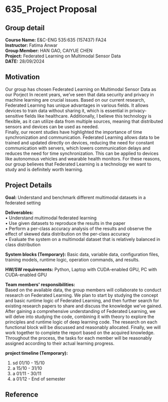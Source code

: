 # 635_Project Proposal 
## Group detail
__Course Name:__ E&C-ENG 535:635 (157437) FA24  
__Instructor:__ Fatima Anwar  
__Group Member:__ HAN GAO, CAIYUE CHEN  
__Project:__ Federated Learning on Multimodal Sensor Data  
__DATE:__ 28/09/2024  

## Motivation
Our group has chosen Federated Learning on Multimodal Sensor Data as our Porject In recent years, we’ve seen that data security and privacy in machine learning are crucial issues. Based on our current research, Federated Learning has unique advantages in various fields. It allows devices to train data without sharing it, which is essential in privacy-sensitive fields like healthcare. Additionally, I believe this technology is flexible, as it can utilize data from multiple sources, meaning that distributed sensors and devices can be used as needed.  
Finally, our recent studies have highlighted the importance of time synchronization and communication. Federated Learning allows data to be trained and updated directly on devices, reducing the need for constant communication with servers, which lowers communication delays and reduces the need for time synchronization. This can be applied to devices like autonomous vehicles and wearable health monitors. For these reasons, our group believes that Federated Learning is a technology we want to study and is definitely worth learning.

## Project Details  
__Goal:__ Understand and benchmark different multimodal datasets in a federated setting

__Deliverables:__  
• Understand multimodal federated learning  
• Use given datasets to reproduce the results in the paper  
• Perform a per-class accuracy analysis of the results and observe the effect of skewed data distribution on the per-class accuracy  
• Evaluate the system on a multimodal dataset that is relatively balanced in class distribution  

__System blocks (Temporary):__
Basic data, variable data, configuration files, training models, runtime logic, operation commands, and results.  

__HW/SW requirements:__
Python, Laptop with CUDA-enabled GPU, PC with CUDA-enabled GPU  

__Team members' responsibilities:__  
Based on the available data, the group members will collaborate to conduct research on Federated Learning. We plan to start by studying the concept and basic runtime logic of Federated Learning, and then further search for existing research papers to share and discuss the knowledge we've gained. After gaining a comprehensive understanding of Federated Learning, we will delve into studying the code, combining it with theory to explore the principles and runtime logic of deep learning code. The research on each functional block will be discussed and reasonably allocated. Finally, we will work together to complete the report based on the acquired knowledge. Throughout the process, the tasks for each member will be reasonably assigned according to their actual learning progress.  

__project timeline (Temporary):__  
1. sd                      01/10 - 15/10
2. a                       15/10 - 31/10
3. a                       01/11 - 30/11
4. a                       01/12 - End of semester  

## Reference  





